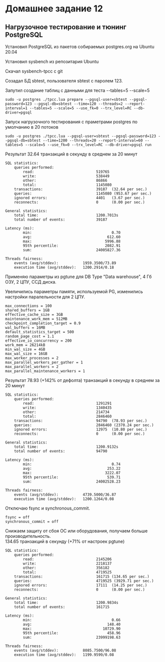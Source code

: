 # Домашнее задание 12
## Нагрузочное тестирование и тюнинг PostgreSQL

Установил PostgreSQL из пакетов собираемых postgres.org на Ubuntu 20.04  

Установил sysbench из репозитария Ubuntu  

Скачал sysbench-tpcc с git  

Созадал БД sbtest, пользователя sbtest с паролем 123.  

Запутил создание таблиц с данными для теста --tables=5 --scale=5

    sudo -u postgres ./tpcc.lua prepare --pgsql-user=sbtest --pgsql-password=123 --pgsql-db=sbtest --time=120 --threads=2 --report-interval=1 --tables=5 --scale=5 --use_fk=0 --trx_level=RC --db-driver=pgsql

Запуск нагрузочного тестирования с праметрами postgres по умолчанию в 20 потоков

    sudo -u postgres ./tpcc.lua --pgsql-user=sbtest --pgsql-password=123 --pgsql-db=sbtest --time=1200 --threads=20 --report-interval=60 --tables=5 --scale=5 --use_fk=0 --trx_level=RC --db-driver=pgsql run

Результат 32.64 транзакций в секунду в среднем за 20 минут  

    SQL statistics:
        queries performed:
            read:                            519765
            write:                           538449
            other:                           86866
            total:                           1145080
        transactions:                        39187  (32.64 per sec.)
        queries:                             1145080 (953.67 per sec.)
        ignored errors:                      4401   (3.67 per sec.)
        reconnects:                          0      (0.00 per sec.)

    General statistics:
        total time:                          1200.7013s
        total number of events:              39187

    Latency (ms):
            min:                                    0.70
            avg:                                  612.60
            max:                                 5996.88
            95th percentile:                     2082.91
            sum:                             24005827.36

    Threads fairness:
        events (avg/stddev):           1959.3500/73.89
        execution time (avg/stddev):   1200.2914/0.18

Применяю параметры из pgtune для DB Type "Data warehouse", 4 Гб ОЗУ, 2 ЦПУ, ССД диска.  

Увеличились параметры памяти, используемой PG, изменились настройки паралельности для 2 ЦПУ.  

    max_connections = 100
    shared_buffers = 1GB
    effective_cache_size = 3GB
    maintenance_work_mem = 512MB
    checkpoint_completion_target = 0.9
    wal_buffers = 16MB
    default_statistics_target = 500
    random_page_cost = 1.1
    effective_io_concurrency = 200
    work_mem = 26214kB
    min_wal_size = 4GB
    max_wal_size = 16GB
    max_worker_processes = 2
    max_parallel_workers_per_gather = 1
    max_parallel_workers = 2
    max_parallel_maintenance_workers = 1

Результат 78.93 (+142% от дефолта) транзакций в секунду в среднем за 20 минут  

    SQL statistics:
        queries performed:
            read:                            1291291
            write:                           1340435
            other:                           214734
            total:                           2846460
        transactions:                        94790  (78.93 per sec.)
        queries:                             2846460 (2370.24 per sec.)
        ignored errors:                      12975  (10.80 per sec.)
        reconnects:                          0      (0.00 per sec.)

    General statistics:
        total time:                          1200.9132s
        total number of events:              94790

    Latency (ms):
            min:                                    0.74
            avg:                                  253.22
            max:                                 3222.07
            95th percentile:                      539.71
            sum:                             24002528.23

    Threads fairness:
        events (avg/stddev):           4739.5000/36.87
        execution time (avg/stddev):   1200.1264/0.08

Отключаю fsync и synchronous_commit.

    fsync = off
    synchronous_commit = off

Снижаем защиту от сбоя ОС или оборудования, получаем больше производительность.  
134.65 транзакций в секунду (+71% от настроек pgtune)

    SQL statistics:
        queries performed:
            read:                            2145206
            write:                           2218137
            other:                           356182
            total:                           4719525
        transactions:                        161715 (134.65 per sec.)
        queries:                             4719525 (3929.71 per sec.)
        ignored errors:                      17111  (14.25 per sec.)
        reconnects:                          0      (0.00 per sec.)

    General statistics:
        total time:                          1200.9834s
        total number of events:              161715

    Latency (ms):
            min:                                    0.66
            avg:                                  148.40
            max:                                10729.90
            95th percentile:                      458.96
            sum:                             23999198.63

    Threads fairness:
        events (avg/stddev):           8085.7500/96.08
        execution time (avg/stddev):   1199.9599/0.08